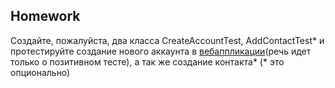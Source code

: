 ## Homework

Создайте, пожалуйста, два класса CreateAccountTest, AddContactTest* и протестируйте создание нового аккаунта в  [вебаппликации](https://telranedu.web.app/)(речь идет только о позитивном тесте), а так же создание контакта* (* это опционально)
